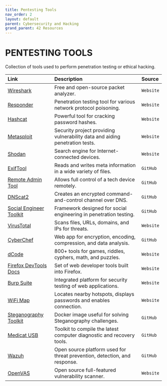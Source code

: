 ```yaml
---
title: Pentesting Tools
nav_order: 2
layout: default
parent: Cybersecurity and Hacking
grand_parent: 42 Resources
---
```


# **PENTESTING TOOLS**

Collection of tools used to perform penetration testing or ethical hacking.

| Link | Description | Source |
| :--- | :---------- | :----- |
| [Wireshark](https://www.wireshark.org) | Free and open-source packet analyzer. | `Website` |
| [Responder](https://www.kali.org/tools/responder) | Penetration testing tool for various network protocol poisoning. | `Website` |
| [Hashcat](https://hashcat.net/hashcat) | Powerful tool for cracking password hashes. | `Website` |
| [Metasploit](https://www.metasploit.com) | Security project providing vulnerability data and aiding penetration tests. | `Website` |
| [Shodan](https://www.shodan.io) | Search engine for Internet-connected devices. | `Website` |
| [ExifTool](https://github.com/exiftool/exiftool) | Reads and writes meta information in a wide variety of files. | `GitHub` |
| [Remote Admin Tool](https://github.com/topics/remote-administration-tool) | Allows full control of a tech device remotely. | `GitHub` |
| [DNScat2](https://github.com/iagox86/dnscat2) | Creates an encrypted command-and-control channel over DNS. | `GitHub` |
| [Social Engineer Toolkit](https://github.com/trustedsec/social-engineer-toolkit) | Framework designed for social engineering in penetration testing. | `GitHub` |
| [VirusTotal](https://www.virustotal.com) | Scans files, URLs, domains, and IPs for threats. | `Website` |
| [CyberChef](https://gchq.github.io/CyberChef) | Web app for encryption, encoding, compression, and data analysis. | `GitHub` |
| [dCode](https://www.dcode.fr/en) | 800+ tools for games, riddles, cyphers, math, and puzzles. | `Website` |
| [Firefox DevTools Docs](https://firefox-source-docs.mozilla.org/devtools-user) | Set of web developer tools built into Firefox. | `Website` |
| [Burp Suite](https://portswigger.net/burp) | Integrated platform for security testing of web applications. | `Website` |
| [WiFi Map](https://www.wifimap.io) | Locates nearby hotspots, displays passwords and enables connection. | `Website` |
| [Steganography Toolkit](https://github.com/DominicBreuker/stego-toolkit) | Docker image useful for solving Steganography challenges. | `GitHub` |
| [Medicat USB](https://github.com/mon5termatt/medicat_installer) | Toolkit to compile the latest computer diagnostic and recovery tools. | `GitHub` |
| [Wazuh](https://github.com/wazuh/wazuh) | Open source platform used for threat prevention, detection, and response. | `GitHub` |
| [OpenVAS](https://www.openvas.org) | Open source full-featured vulnerability scanner. | `Website` |